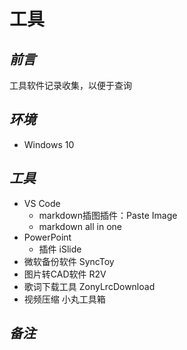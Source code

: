 # 工具

## *前言*

工具软件记录收集，以便于查询

## *环境*

- Windows 10

## *工具*

- VS Code
  - markdown插图插件：Paste Image
  - markdown all in one
- PowerPoint
  - 插件 iSlide
- 微软备份软件 SyncToy
- 图片转CAD软件 R2V
- 歌词下载工具 ZonyLrcDownload
- 视频压缩 小丸工具箱

## *备注*
